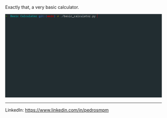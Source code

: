 Exactly that, a very basic calculator.

<img src="./gif.gif"/>


--------
LinkedIn: https://www.linkedin.com/in/pedrosmpm